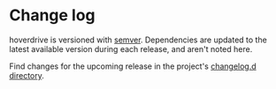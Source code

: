 # Change log

hoverdrive is versioned with [semver](https://semver.org/).
Dependencies are updated to the latest available version during each release, and aren't noted here.

Find changes for the upcoming release in the project's [changelog.d directory](https://github.com/lsst-sqre/hoverdrive/tree/main/changelog.d/).

<!-- scriv-insert-here -->
